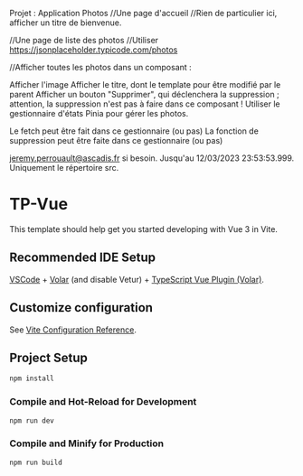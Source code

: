 Projet : Application Photos
//Une page d'accueil
//Rien de particulier ici, afficher un titre de bienvenue.

//Une page de liste des photos
//Utiliser https://jsonplaceholder.typicode.com/photos

//Afficher toutes les photos dans un composant :

Afficher l'image
Afficher le titre, dont le template pour être modifié par le parent
Afficher un bouton "Supprimer", qui déclenchera la suppression ; attention, la suppression n'est pas à faire dans ce composant !
Utiliser le gestionnaire d'états Pinia pour gérer les photos.

Le fetch peut être fait dans ce gestionnaire (ou pas)
La fonction de suppression peut être faite dans ce gestionnaire (ou pas)


jeremy.perrouault@ascadis.fr si besoin. Jusqu'au 12/03/2023 23:53:53.999. Uniquement le répertoire src.




# TP-Vue

This template should help get you started developing with Vue 3 in Vite.

## Recommended IDE Setup

[VSCode](https://code.visualstudio.com/) + [Volar](https://marketplace.visualstudio.com/items?itemName=Vue.volar) (and disable Vetur) + [TypeScript Vue Plugin (Volar)](https://marketplace.visualstudio.com/items?itemName=Vue.vscode-typescript-vue-plugin).

## Customize configuration

See [Vite Configuration Reference](https://vitejs.dev/config/).

## Project Setup

```sh
npm install
```

### Compile and Hot-Reload for Development

```sh
npm run dev
```

### Compile and Minify for Production

```sh
npm run build
```
